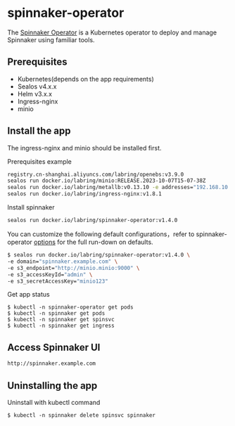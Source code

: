 # spinnaker-operator

The [Spinnaker Operator](https://blog.armory.io/spinnaker-operator/) is a Kubernetes operator to deploy and manage Spinnaker using familiar tools.

## Prerequisites

- Kubernetes(depends on the app requirements)
- Sealos v4.x.x
- Helm v3.x.x
- Ingress-nginx
- minio

## Install the app

The ingress-nginx and minio should be installed first.

Prerequisites example

```bash
registry.cn-shanghai.aliyuncs.com/labring/openebs:v3.9.0
sealos run docker.io/labring/minio:RELEASE.2023-10-07T15-07-38Z
sealos run docker.io/labring/metallb:v0.13.10 -e addresses="192.168.10.100-192.168.10.110"
sealos run docker.io/labring/ingress-nginx:v1.8.1
```

Install spinnaker

```shell
sealos run docker.io/labring/spinnaker-operator:v1.4.0
```

You can customize the following default configurations，refer to spinnaker-operator [options](https://github.com/armory/spinnaker-operator/blob/master/doc/options.md) for the full run-down on defaults.

```bash
$ sealos run docker.io/labring/spinnaker-operator:v1.4.0 \
-e domain="spinnaker.example.com" \
-e s3_endpoint="http://minio.minio:9000" \
-e s3_accessKeyId="admin" \
-e s3_secretAccessKey="minio123"
```

Get app status

```shell
$ kubectl -n spinnaker-operator get pods
$ kubectl -n spinnaker get pods
$ kubectl -n spinnaker get spinsvc
$ kubectl -n spinnaker get ingress
```

## Access Spinnaker UI

```bash
http://spinnaker.example.com
```

## Uninstalling the app

Uninstall with kubectl command

```shell
$ kubectl -n spinnaker delete spinsvc spinnaker
```
